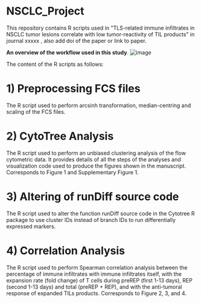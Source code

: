 # NSCLC_Project
This repository contains R scripts used in "TLS-related immune infiltrates in NSCLC tumor lesions correlate with low tumor-reactivity of TIL products" in journal xxxxx , also add doi of the paper or link to paper. 

**An overview of the workflow used in this study**. 
![image](https://github.com/NandhiniKanagasabesan/NSCLC_Project/assets/91875569/ae6bcb43-0428-41b8-8b9e-c091fabe74e5)

The content of the R scripts as follows: 

# 1) Preprocessing FCS files
The R script used to perform arcsinh transformation, median-centring and scaling of the FCS files. 

# 2) CytoTree Analysis
The R script used to perform an unbiased clustering analysis of the flow cytometric data. It provides details of all the steps of the analyses and visualization code used to produce the figures shown in the manuscript. Corresponds to Figure 1 and Supplementary Figure 1. 

# 3) Altering of runDiff source code 
The R script used to alter the function runDiff source code in the Cytotree R package to use cluster IDs instead of branch IDs to run differentially expressed markers.   

# 4) Correlation Analysis 
The R script used to perform Spearman correlation analysis between the percentage of immune infiltrates with immune infiltrates itself, with the expansion rate (fold change) of T cells during preREP (first 1-13 days), REP (second 1-13 days) and total (preREP + REP), and with the anti-tumoral response of expanded TILs products. Corresponds to Figure 2, 3, and 4. 
